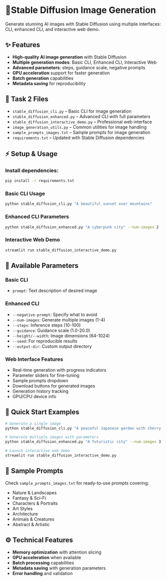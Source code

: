 # 🎨Stable Diffusion Image Generation 

Generate stunning AI images with Stable Diffusion using multiple interfaces: CLI, enhanced CLI, and interactive web demo.

## ✨ Features

- **High-quality AI image generation** with Stable Diffusion
- **Multiple generation modes**: Basic CLI, Enhanced CLI, Interactive Web
- **Advanced parameters**: steps, guidance scale, negative prompts
- **GPU acceleration** support for faster generation
- **Batch generation** capabilities
- **Metadata saving** for reproducibility

## 📂 Task 2 Files

- `stable_diffusion_cli.py` – Basic CLI for image generation
- `stable_diffusion_enhanced.py` – Advanced CLI with full parameters
- `stable_diffusion_interactive_demo.py` – Professional web interface
- `image_generation_utils.py` – Common utilities for image handling
- `sample_prompts_images.txt` – Sample prompts for image generation
- `requirements.txt` – Updated with Stable Diffusion dependencies

## ⚡ Setup & Usage

### Install dependencies:
```bash
pip install -r requirements.txt
```

### Basic CLI Usage
```bash
python stable_diffusion_cli.py "A beautiful sunset over mountains"
```

### Enhanced CLI Parameters
```bash
python stable_diffusion_enhanced.py "A cyberpunk city" --num-images 2 --steps 30 --guidance 8.0 --seed 42
```

### Interactive Web Demo
```bash
streamlit run stable_diffusion_interactive_demo.py
```

## 🎯 Available Parameters

### Basic CLI
- `prompt`: Text description of desired image

### Enhanced CLI
- `--negative-prompt`: Specify what to avoid
- `--num-images`: Generate multiple images (1-4)
- `--steps`: Inference steps (10-100)
- `--guidance`: Guidance scale (1.0-20.0)
- `--height/--width`: Image dimensions (64-1024)
- `--seed`: For reproducible results
- `--output-dir`: Custom output directory

### Web Interface Features
- Real-time generation with progress indicators
- Parameter sliders for fine-tuning
- Sample prompts dropdown
- Download buttons for generated images
- Generation history tracking
- GPU/CPU device info

## 🚀 Quick Start Examples

```bash
# Generate a single image
python stable_diffusion_cli.py "A peaceful Japanese garden with cherry blossoms"

# Generate multiple images with parameters
python stable_diffusion_enhanced.py "A futuristic city" --num-images 3 --steps 40 --guidance 9.0 --seed 42

# Launch interactive web demo
streamlit run stable_diffusion_interactive_demo.py
```

## 📝 Sample Prompts
Check `sample_prompts_images.txt` for ready-to-use prompts covering:
- Nature & Landscapes
- Fantasy & Sci-Fi
- Characters & Portraits
- Art Styles
- Architecture
- Animals & Creatures
- Abstract & Artistic

## ⚙️ Technical Features
- **Memory optimization** with attention slicing
- **GPU acceleration** when available
- **Batch processing** capabilities
- **Metadata saving** with generation parameters
- **Error handling** and validation
